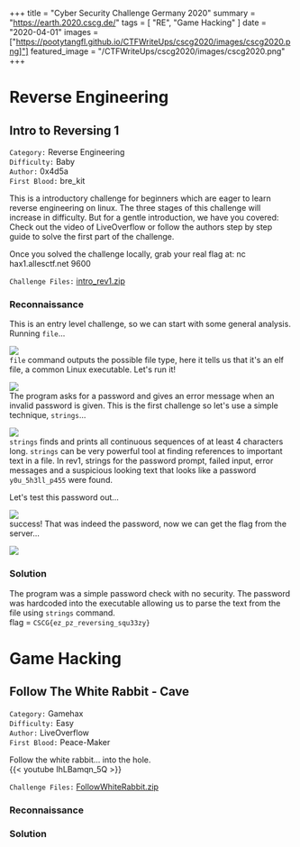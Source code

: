 +++
title = "Cyber Security Challenge Germany 2020"
summary = "https://earth.2020.cscg.de/"
tags = [
	"RE",
	"Game Hacking"
]
date = "2020-04-01"
images = ["https://pootytangfl.github.io/CTFWriteUps/cscg2020/images/cscg2020.png]"]
featured_image = "/CTFWriteUps/cscg2020/images/cscg2020.png"
+++

# Reverse Engineering
## Intro to Reversing 1
`Category:` Reverse Engineering  
`Difficulty:` Baby  
`Author:` 0x4d5a  
`First Blood:` bre_kit  

This is a introductory challenge for beginners which are eager to learn reverse engineering on linux. The three stages of this challenge will increase in difficulty. But for a gentle introduction, we have you covered: Check out the video of LiveOverflow or follow the authors step by step guide to solve the first part of the challenge.

Once you solved the challenge locally, grab your real flag at: nc hax1.allesctf.net 9600

`Challenge Files:` [intro_rev1.zip](/CTFWriteUps/cscg2020/files/intro_rev1.zip)

### Reconnaissance
This is an entry level challenge, so we can start with some general analysis. Running `file`...

![](/CTFWriteUps/cscg2020/images/rev1file.png)  
`file` command outputs the possible file type, here it tells us that it's an elf file, a common Linux executable. Let's run it!

![](/CTFWriteUps/cscg2020/images/rev1run.png)  
The program asks for a password and gives an error message when an invalid password is given. This is the first challenge so let's use a simple technique, `strings`...

![](/CTFWriteUps/cscg2020/images/rev1string.png)    
`strings` finds and prints all continuous sequences of at least 4 characters long. `strings` can be very powerful tool at finding references to important text in a file. In rev1, strings for the password prompt, failed input, error messages and a suspicious looking text that looks like a password `y0u_5h3ll_p455` were found.

Let's test this password out...

![](/CTFWriteUps/cscg2020/images/rev1password.png)  
success! That was indeed the password, now we can get the flag from the server...

![](/CTFWriteUps/cscg2020/images/rev1flag.png)

### Solution 
The program was a simple password check with no security. The password was hardcoded into the executable allowing us to parse the text from the file using `strings` command.  
flag = `CSCG{ez_pz_reversing_squ33zy}`


# Game Hacking
## Follow The White Rabbit - Cave
`Category:` Gamehax  
`Difficulty:` Easy  
`Author:` LiveOverflow  
`First Blood:` Peace-Maker  

Follow the white rabbit... into the hole.  
{{< youtube IhLBamqn_5Q >}}

`Challenge Files:` [FollowWhiteRabbit.zip](/CTFWriteUps/cscg2020/files/FollowWhiteRabbit.zip)

### Reconnaissance

### Solution